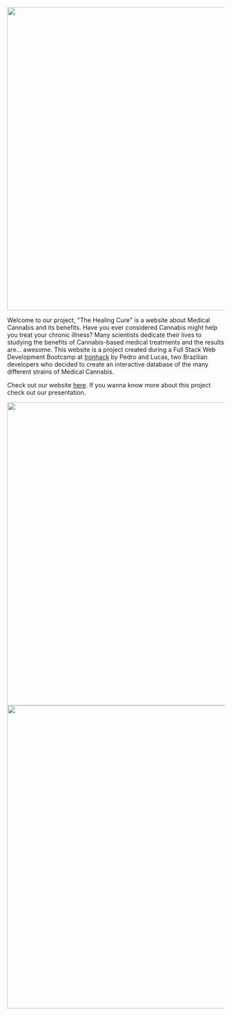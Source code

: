 
<div align="center">
<img src="https://user-images.githubusercontent.com/110558791/190454042-4842029d-aba3-4deb-a9ab-01749a46c626.png" width="700px"/>
</div>

Welcome to our project, "The Healing Cure" is a website about Medical Cannabis and its benefits.
Have you ever considered Cannabis might help you treat your chronic illness? Many scientists dedicate their lives to studying the benefits of Cannabis-based medical treatments and the results are... awesome. This website is a project created during a Full Stack Web Development Bootcamp at  [Ironhack](https://www.ironhack.com/) by Pedro and Lucas, two Brazilian developers who decided to create an interactive database of the many different strains of Medical Cannabis.  

Check out our website [here](https://thehealingcure.netlify.app).
If you wanna know more about this project check out our presentation.

<div align="center">
<img src="https://user-images.githubusercontent.com/110558791/190453759-720bd8de-0f8c-4742-8d08-c9f3991ee325.png" width="700px"/>
</div>

<div align="center">
<img src="https://user-images.githubusercontent.com/110558791/190453870-7ff9da64-1478-429f-9ba9-d417b9fd5948.png" width="700px"/>
</div>

